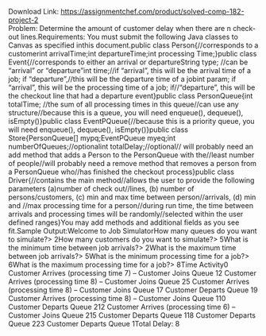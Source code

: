 Download Link: https://assignmentchef.com/product/solved-comp-182-project-2
<br>
Problem: Determine the amount of customer delay when there are n check-out lines.Requirements: You must submit the following Java classes to Canvas as specified inthis document.public class Person{//corresponds to a customerint arrivalTime;int departureTime;int processing Time;}public class Event{//corresponds to either an arrival or departureString type; //can be “arrival” or “departure”int time;//if “arrival”, this will be the arrival time of a job; if “departure”,//this will be the departure time of a jobint param; if “arrival”, this will be the processing time of a job; if//“departure”, this will be the checkout line that had a departure event}public class PersonQueue{int totalTime; //the sum of all processing times in this queue//can use any structure//because this is a queue, you will need enqueue(), dequeue(), isEmpty()}public class EventPQueue{//because this is a priority queue, you will need enqueue(), dequeue(), isEmpty()}public class Store{PersonQueue[] mypq;EventPQueue myeq;int numberOfQueues;//optionalint totalDelay;//optional// will probably need an add method that adds a Person to the PersonQueue with the//least number of people//will probably need a remove method that removes a person from a PersonQueue who//has finished the checkout process}public class Driver{//contains the main method//allows the user to provide the following parameters (a)number of check out//lines, (b) number of persons/customers, (c) min and max time between person//arrivals, (d) min and //max processing time for a person//during run time, the time between arrivals and processing times will be randomly//selected within the user defined ranges}You may add methods and additional fields as you see fit.Sample Output:Welcome to Job SimulatorHow many queues do you want to simulate?&gt; 2How many customers do you want to simulate?&gt; 5What is the minimum time between job arrivals?&gt; 2What is the maximum time between job arrivals?&gt; 5What is the minimum processing time for a job?&gt; 6What is the maximum processing time for a job?&gt; 8Time Activity0 Customer Arrives (processing time 7) – Customer Joins Queue 12 Customer Arrives (processing time 8) – Customer Joins Queue 25 Customer Arrives (processing time 8) – Customer Joins Queue 17 Customer Departs Queue 19 Customer Arrives (processing time 8) – Customer Joins Queue 110 Customer Departs Queue 212 Customer Arrives (processing time 6) – Customer Joins Queue 215 Customer Departs Queue 118 Customer Departs Queue 223 Customer Departs Queue 1Total Delay: 8